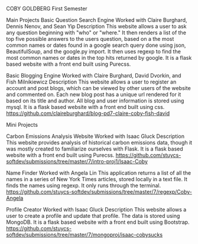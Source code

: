 COBY GOLDBERG
First Semester

Main Projects
Basic Question Search Engine
Worked with Claire Burghard, Dennis Nenov, and Sean Yip
Description
This website allows a user to ask any question beginning with "who" or "where." It then renders a list of the top five possible answers to the users question, based on a the most common names or dates found in a google search query done using json, BeautifulSoup, and the google.py import. It then uses regexp to find the most common names or dates in the top hits returned by google. It is a flask based website with a front end built using Purecss.

Basic Blogging Engine
Worked with Claire Burghard, David Dvorkin, and Fish Milnikiewicz
Description
This website allows a user to register an account and post blogs, which can be viewed by other users of the website and commented on. Each new blog post has a unique url rendered for it based on its title and author. All blog and user information is stored using mysql. It is a flask based website with a front end built using css.
https://github.com/claireburghard/blog-pd7-claire-coby-fish-david


Mini Projects

Carbon Emissions Analysis Website
Worked with Isaac Gluck
Description
This website provides analysis of historical carbon emissions data, though it was mostly created to familiarize ourselves with Flask. It is a flask based website with a front end built using Purecss.
https://github.com/stuycs-softdev/submissions/tree/master/7/intro-proj1/Isaac-Coby

Name Finder
Worked with Angela Lin
This application returns a list of all the names in a series of New York Times articles, stored locally in a text file. It finds the names using regexp. It only runs through the terminal.
https://github.com/stuycs-softdev/submissions/tree/master/7/regexp/Coby-Angela

Profile Creator
Worked with Isaac Gluck
Description
This website allows a user to create a profile and update that profile. The data is stored using MongoDB. It is a flask based website with a front end built using Bootstrap.
https://github.com/stuycs-softdev/submissions/tree/master/7/mongoproj/isaac-cobysucks